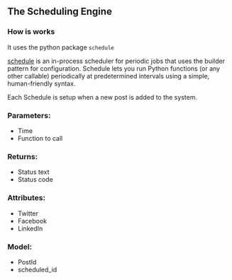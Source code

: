 ## The Scheduling Engine

### How is works

It uses the python package `schedule` 


[schedule](https://pypi.org/project/schedule/) is an in-process scheduler for periodic jobs that uses the builder pattern for configuration. Schedule lets you run Python functions (or any other callable) periodically at predetermined intervals using a simple, human-friendly syntax.

Each Schedule is setup when a new post is added to the system.


### Parameters:

- Time
- Function to call

### Returns:

- Status text
- Status code

### Attributes:

- Twitter
- Facebook
- LinkedIn

### Model:

- PostId
- scheduled_id
